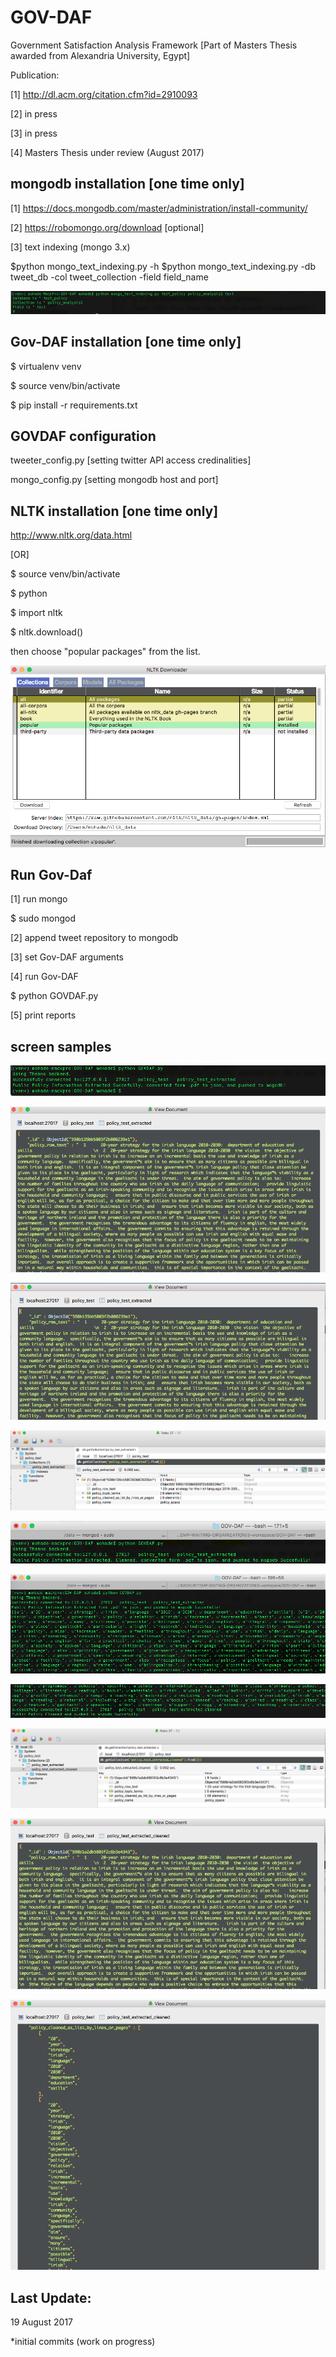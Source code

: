 GOV-DAF
=========

Government Satisfaction Analysis Framework  [Part of Masters Thesis awarded from Alexandria University, Egypt]

Publication:

[1] http://dl.acm.org/citation.cfm?id=2910093

[2] in press

[3] in press

[4] Masters Thesis under review (August 2017)


mongodb installation [one time only]
--------------------
[1] https://docs.mongodb.com/master/administration/install-community/

[2] https://robomongo.org/download [optional]

[3] text indexing (mongo 3.x)

$python mongo_text_indexing.py -h
$python mongo_text_indexing.py -db tweet_db -col tweet_collection -field field_name

![img](screen_samples/s19.png)


Gov-DAF installation [one time only]
--------------------
$ virtualenv venv

$ source venv/bin/activate

$ pip install -r requirements.txt


GOVDAF configuration
--------------------
tweeter_config.py [setting twitter API access credinalities]

mongo_config.py [setting mongodb host and port]


NLTK installation [one time only]
--------------------
 http://www.nltk.org/data.html

[OR]

$ source venv/bin/activate

$ python

$ import nltk

$ nltk.download()

then choose "popular packages" from the list.

![img](screen_samples/nltk.png)




Run Gov-Daf
------------

[1] run mongo

$ sudo mongod

[2] append tweet repository to mongodb

[3] set Gov-DAF arguments

[4] run Gov-DAF

$ python GOVDAF.py

[5] print reports



screen samples
--------------------
![img](screen_samples/s1.png)

![img](screen_samples/s2.png)

![img](screen_samples/s3.png)

![img](screen_samples/s4.png)

![img](screen_samples/s5.png)

![img](screen_samples/s6.png)

![img](screen_samples/s7.png)

![img](screen_samples/s8.png)

![img](screen_samples/s9.png)

![img](screen_samples/s10.png)


Last Update:
------------
19 August 2017

*initial commits (work on progress)
